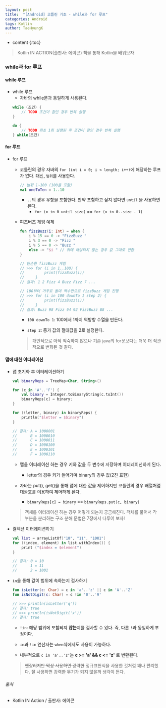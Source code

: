```yaml
---
layout: post
title:  "[Android] 코틀린 기초 - while과 for 루프"
categories: Android
tags: Kotlin
author: TaeHyungK
---
```


* content
{:toc}

> Kotlin IN ACTION(출판사: 에이콘) 책을 통해 Kotlin을 배워보자

### while과 for 루프

#### while 루프

- while 루프
  - 자바의 while문과 동일하게 사용된다.
  ```kotlin
  while (조건) {
      // TODO 조건이 참인 경우 반복 실행
  }
  
  do {
      // TODO 최초 1회 실행된 후 조건이 참인 경우 반복 실행
  } while(조건)
  ```

#### for 루프

- for 루프
  - 코틀린의 경우 자바의 `for (int i = 0; i < length; i++)`에 해당하는 루프가 없다. 대신, `범위`를 사용한다.
     ```kotlin
     // 범위 1~100 (100을 포함)
     val oneToTen = 1..10
     ```
     - `..`의 경우 우항을 포함한다. 만약 포함하고 싶지 않다면 `until` 을 사용하면 된다.
       - `for (x in 0 until size)` == `for (x in 0..size - 1)` 








  - 피즈버즈 게임 예제
     ```kotlin
     fun fizzBuzz(i: Int) = when {
         i % 15 == 0 -> "FizzBuzz "
         i % 3 == 0 -> "Fizz "
         i % 5 == 0 -> "Buzz "
         else -> "$i " // 위에 해당되지 않는 경우 값 그대로 반환
     }
     
     // 단순한 fizzBuzz 게임
     // >>> for (i in 1..100) {
     //         print(fizzBuzz(i))
     //     }
     // 결과: 1 2 Fizz 4 Buzz Fizz 7 ...
     
     // 100부터 거꾸로 돌며 짝수만으로 fizzBuzz 게임 진행
     // >>> for (i in 100 downTo 1 step 2) {
     //         print(fizzBuzz(i))
     //     }
     // 결과: Buzz 98 Fizz 94 92 FizzBuzz 88 ...
     ```
    
    - `100 downTo 1`: 100에서 1까지 역방향 수열을 만든다.

    - `step 2`: 증가 값의 절대값을 2로 설정한다.
    
    > 개인적으로 아직 익숙하지 않으나 기존 java의 for문보다는 더욱 더 직관적으로 변화된 것 같다.


#### 맵에 대한 이터레이션

- 맵 초기화 후 이터레이션하기
  ```kotlin
  val binaryReps = TreeMap<Char, String>()
  
  for (c in 'A'..'F') {
      val binary = Integer.toBinaryString(c.toInt())
      binaryReps[c] = binary;
  }
  
  for ((letter, binary) in binaryReps) {
      println("$letter = $binary")
  }
  
  // 결과: A = 1000001
  //      B = 1000010
  //      C = 1000011
  //      D = 1000100
  //      E = 1000101
  //      F = 1000110
  ```
  - 맵을 이터레이션 하는 경우 키와 값을 두 변수에 저장하며 이터레이션하게 된다.
    - letter의 경우 키가 들어가며 binary의 경우 값(2진 표현)
  
  - 자바는 put(), get()을 통해 맵에 대한 값을 제어하지만 코틀린의 경우 배열처럼 대괄호를 이용하여 제어하게 된다.
    - `binaryReps[c] = binary` == `binaryReps.put(c, binary)` 
    
  > 객체를 이터레이션 하는 경우 어떻게 되는지 궁금해진다. 객체를 풀어서 각 부분을 분리하는 구조 분해 문법은 7장에서 다루어 보자!

- 컬렉션 이터레이션하기
  ```kotlin
  val list = arrayListOf("10", "11", "1001")
  for ((index, element) in list.withIndex()) {
      print ("$index = $element")
  }
  
  // 결과: 0 = 10
  //      1 = 11
  //      2 = 1001
  ```
  
- `in`을 통해 값이 범위에 속하는지 검사하기
  ```kotlin
  fun isLetter(c: Char) = c in 'a'..'z' || c in 'A'..'Z'
  fun isNotDigit(c: Char) = c !in '0'..'9'
  
  // >>> println(isLetter('q'))
  // 결과: true
  // >>> println(isNotDigit('x'))
  // 결과: true
  ```
  - `!in`: 해당 범위에 포함되지 **않는**지를 검사할 수 있다. 즉, 다른 `!`과 동일하게 부정이다.
  
  - `in`과 `!in` 연산자는 `when`식에서도 사용이 가능하다.
  
  - 내부적으로 `c in 'a'..'z'`는 **c >= 'a' && c <= 'z'** 로 변환된다. 
  
  > ~~헷갈리지만 막상 사용하면 강력한~~ 정규표현식을 사용한 것처럼 꽤나 편리했다. 잘 사용하면 강력한 무기가 되지 않을까 생각이 든다.


###### 출처

- Kotlin IN Action / 출판사: 에이콘